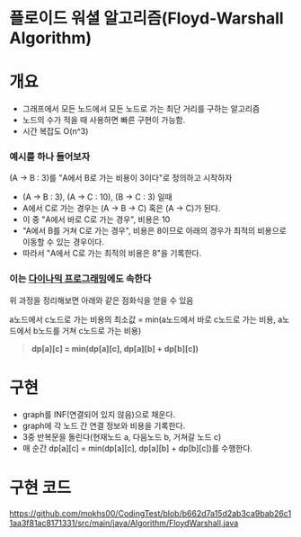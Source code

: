 # 플로이드 워셜 알고리즘(Floyd-Warshall Algorithm)

# 개요
- 그래프에서 모든 노드에서 모든 노드로 가는 최단 거리를 구하는 알고리즘
- 노드의 수가 적을 때 사용하면 빠른 구현이 가능함.
- 시간 복잡도 O(n^3)

### 예시를 하나 들어보자
(A -> B : 3)를 "A에서 B로 가는 비용이 3이다"로 정의하고 시작하자

- (A -> B : 3), (A -> C : 10), (B -> C : 3) 일때
- A에서 C로 가는 경우는 (A -> B -> C) 혹은 (A -> C)가 된다.
- 이 중 "A에서 바로 C로 가는 경우", 비용은 10
- "A에서 B를 거쳐 C로 가는 경우", 비용은 8이므로 아래의 경우가 최적의 비용으로 이동할 수 있는 경우이다.
- 따라서 "A에서 C로 가는 최적의 비용은 8"을 기록한다.

### 이는 [다이나믹 프로그래밍](https://github.com/mokhs00/TIL/blob/main/%EC%95%8C%EA%B3%A0%EB%A6%AC%EC%A6%98/%EB%8B%A4%EC%9D%B4%EB%82%98%EB%AF%B9%20%ED%94%84%EB%A1%9C%EA%B7%B8%EB%9E%98%EB%B0%8D(DP).md)에도 속한다
위 과정을 정리해보면 아래와 같은 점화식을 얻을 수 있음
 
a노드에서 c노드로 가는 비용의 최소값 = min(a노드에서 바로 c노드로 가는 비용, a노드에서 b노드를 거쳐 c노드로 가는 비용)
 
> **dp[a][c] = min(dp[a][c], dp[a][b] + dp[b][c])**

# 구현

- graph를 INF(연결되어 있지 않음)으로 채운다.
- graph에 각 노드 간 연결 정보와 비용을 기록한다.
- 3중 반복문을 돌린다(현재노드 a, 다음노드 b, 거쳐갈 노드 c)
- 매 순간 dp[a][c] = min(dp[a][c], dp[a][b] + dp[b][c])를 수행한다.


# 구현 코드

https://github.com/mokhs00/CodingTest/blob/b662d7a15d2ab3ca9bab26c11aa3f81ac8171331/src/main/java/Algorithm/FloydWarshall.java

